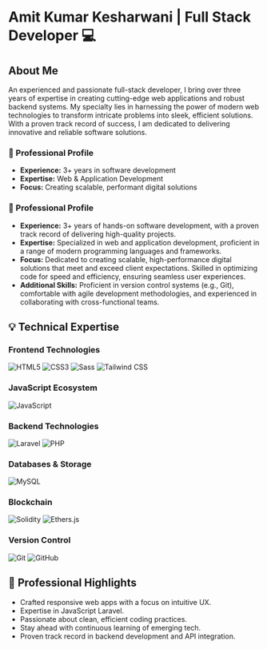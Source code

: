 # Amit Kumar Kesharwani | Full Stack Developer 💻

## About Me
An experienced and passionate full-stack developer, I bring over three years of expertise in creating cutting-edge web applications and robust backend systems. My specialty lies in harnessing the power of modern web technologies to transform intricate problems into sleek, efficient solutions. With a proven track record of success, I am dedicated to delivering innovative and reliable software solutions.

### 🚀 Professional Profile
- **Experience:** 3+ years in software development
- **Expertise:** Web & Application Development
- **Focus:** Creating scalable, performant digital solutions

### 🚀 Professional Profile

- **Experience:** 3+ years of hands-on software development, with a proven track record of delivering high-quality projects.
- **Expertise:** Specialized in web and application development, proficient in a range of modern programming languages and frameworks.
- **Focus:** Dedicated to creating scalable, high-performance digital solutions that meet and exceed client expectations. Skilled in optimizing code for speed and efficiency, ensuring seamless user experiences.
- **Additional Skills:** Proficient in version control systems (e.g., Git), comfortable with agile development methodologies, and experienced in collaborating with cross-functional teams.

## 💡 Technical Expertise

### Frontend Technologies
![HTML5](https://img.shields.io/badge/HTML5-E34F26?style=for-the-badge&logo=html5&logoColor=white)
![CSS3](https://img.shields.io/badge/CSS3-1572B6?style=for-the-badge&logo=css3&logoColor=white)
![Sass](https://img.shields.io/badge/Sass-CC6699?style=for-the-badge&logo=sass&logoColor=white)
![Tailwind CSS](https://img.shields.io/badge/Tailwind_CSS-38B2AC?style=for-the-badge&logo=tailwind-css&logoColor=white)

### JavaScript Ecosystem
![JavaScript](https://img.shields.io/badge/JavaScript-F7DF1E?style=for-the-badge&logo=javascript&logoColor=black)

### Backend Technologies
![Laravel](https://img.shields.io/badge/Laravel-FF2D20?style=for-the-badge&logo=laravel&logoColor=white)
![PHP](https://img.shields.io/badge/PHP-777BB4?style=for-the-badge&logo=php&logoColor=white)

### Databases & Storage
![MySQL](https://img.shields.io/badge/MySQL-00000F?style=for-the-badge&logo=mysql&logoColor=white)

### Blockchain
![Solidity](https://img.shields.io/badge/Solidity-363636?style=for-the-badge&logo=solidity&logoColor=white)
![Ethers.js](https://img.shields.io/badge/Ethers.js-2775CA?style=for-the-badge)

### Version Control
![Git](https://img.shields.io/badge/Git-F05032?style=for-the-badge&logo=git&logoColor=white)
![GitHub](https://img.shields.io/badge/GitHub-100000?style=for-the-badge&logo=github&logoColor=white)

## 🌟 Professional Highlights
- Crafted responsive web apps with a focus on intuitive UX.
- Expertise in JavaScript Laravel.
- Passionate about clean, efficient coding practices.
- Stay ahead with continuous learning of emerging tech.
- Proven track record in backend development and API integration.
